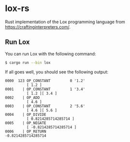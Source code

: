 # lox-rs
Rust implementation of the Lox programming language from
https://craftinginterpreters.com/.

## Run Lox

You can run Lox with the following command:
```sh
$ cargo run --bin lox
```

If all goes well, you should see the following output:
```
0000  123 OP_CONSTANT         0 '1.2'
          [ 1.2 ]
0001    | OP_CONSTANT         1 '3.4'
          [ 1.2 ][ 3.4 ]
0002    | OP_ADD
          [ 4.6 ]
0003    | OP_CONSTANT         2 '5.6'
          [ 4.6 ][ 5.6 ]
0004    | OP_DIVIDE
          [ 0.8214285714285714 ]
0005    | OP_NEGATE
          [ -0.8214285714285714 ]
0006    | OP_RETURN
-0.8214285714285714
```